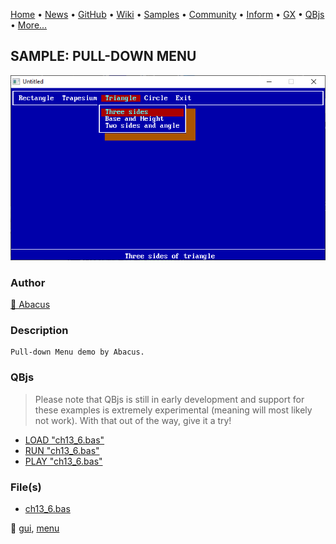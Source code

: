 [Home](https://qb64.com) • [News](../../news.md) • [GitHub](https://github.com/QB64Official/qb64) • [Wiki](https://github.com/QB64Official/qb64/wiki) • [Samples](../../samples.md) • [Community](../../community.md) • [Inform](../../inform.md) • [GX](../../gx.md) • [QBjs](../../qbjs.md) • [More...](../../more.md)

## SAMPLE: PULL-DOWN MENU

![screenshot.png](img/screenshot.png)

### Author

[🐝 Abacus](../abacus.md) 

### Description

```text
Pull-down Menu demo by Abacus.
```

### QBjs

> Please note that QBjs is still in early development and support for these examples is extremely experimental (meaning will most likely not work). With that out of the way, give it a try!

* [LOAD "ch13_6.bas"](https://v6p9d9t4.ssl.hwcdn.net/html/5963335/index.html?src=https://qb64.com/samples/pull-down-menu/src/ch13_6.bas)
* [RUN "ch13_6.bas"](https://v6p9d9t4.ssl.hwcdn.net/html/5963335/index.html?mode=auto&src=https://qb64.com/samples/pull-down-menu/src/ch13_6.bas)
* [PLAY "ch13_6.bas"](https://v6p9d9t4.ssl.hwcdn.net/html/5963335/index.html?mode=play&src=https://qb64.com/samples/pull-down-menu/src/ch13_6.bas)

### File(s)

* [ch13_6.bas](src/ch13_6.bas)

🔗 [gui](../gui.md), [menu](../menu.md)
